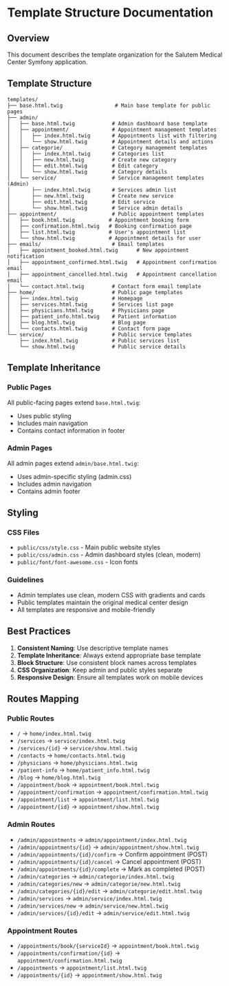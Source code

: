 # Template Structure Documentation

## Overview
This document describes the template organization for the Salutem Medical Center Symfony application.

## Template Structure

```
templates/
├── base.html.twig                 # Main base template for public pages
├── admin/
│   ├── base.html.twig            # Admin dashboard base template
│   ├── appointment/              # Appointment management templates
│   │   ├── index.html.twig       # Appointments list with filtering
│   │   └── show.html.twig        # Appointment details and actions
│   ├── categorie/                # Category management templates
│   │   ├── index.html.twig       # Categories list
│   │   ├── new.html.twig         # Create new category
│   │   ├── edit.html.twig        # Edit category
│   │   └── show.html.twig        # Category details
│   └── service/                  # Service management templates (Admin)
│       ├── index.html.twig       # Services admin list
│       ├── new.html.twig         # Create new service
│       ├── edit.html.twig        # Edit service
│       └── show.html.twig        # Service admin details
├── appointment/                  # Public appointment templates
│   ├── book.html.twig           # Appointment booking form
│   ├── confirmation.html.twig   # Booking confirmation page
│   ├── list.html.twig           # User's appointment list
│   └── show.html.twig           # Appointment details for user
├── emails/                       # Email templates
│   ├── appointment_booked.html.twig      # New appointment notification
│   ├── appointment_confirmed.html.twig   # Appointment confirmation email
│   ├── appointment_cancelled.html.twig   # Appointment cancellation email
│   └── contact.html.twig         # Contact form email template
├── home/                         # Public page templates
│   ├── index.html.twig           # Homepage
│   ├── services.html.twig        # Services list page
│   ├── physicians.html.twig      # Physicians page
│   ├── patient_info.html.twig    # Patient information
│   ├── blog.html.twig            # Blog page
│   └── contacts.html.twig        # Contact form page
└── service/                      # Public service templates
    ├── index.html.twig           # Public services list
    └── show.html.twig            # Public service details
```

## Template Inheritance

### Public Pages
All public-facing pages extend `base.html.twig`:
- Uses public styling
- Includes main navigation
- Contains contact information in footer

### Admin Pages
All admin pages extend `admin/base.html.twig`:
- Uses admin-specific styling (admin.css)
- Includes admin navigation
- Contains admin footer

## Styling

### CSS Files
- `public/css/style.css` - Main public website styles
- `public/css/admin.css` - Admin dashboard styles (clean, modern)
- `public/font/font-awesome.css` - Icon fonts

### Guidelines
- Admin templates use clean, modern CSS with gradients and cards
- Public templates maintain the original medical center design
- All templates are responsive and mobile-friendly

## Best Practices

1. **Consistent Naming**: Use descriptive template names
2. **Template Inheritance**: Always extend appropriate base template
3. **Block Structure**: Use consistent block names across templates
4. **CSS Organization**: Keep admin and public styles separate
5. **Responsive Design**: Ensure all templates work on mobile devices

## Routes Mapping

### Public Routes
- `/` → `home/index.html.twig`
- `/services` → `service/index.html.twig`
- `/services/{id}` → `service/show.html.twig`
- `/contacts` → `home/contacts.html.twig`
- `/physicians` → `home/physicians.html.twig`
- `/patient-info` → `home/patient_info.html.twig`
- `/blog` → `home/blog.html.twig`
- `/appointment/book` → `appointment/book.html.twig`
- `/appointment/confirmation` → `appointment/confirmation.html.twig`
- `/appointment/list` → `appointment/list.html.twig`
- `/appointment/{id}` → `appointment/show.html.twig`

### Admin Routes
- `/admin/appointments` → `admin/appointment/index.html.twig`
- `/admin/appointments/{id}` → `admin/appointment/show.html.twig`
- `/admin/appointments/{id}/confirm` → Confirm appointment (POST)
- `/admin/appointments/{id}/cancel` → Cancel appointment (POST)
- `/admin/appointments/{id}/complete` → Mark as completed (POST)
- `/admin/categories` → `admin/categorie/index.html.twig`
- `/admin/categories/new` → `admin/categorie/new.html.twig`
- `/admin/categories/{id}/edit` → `admin/categorie/edit.html.twig`
- `/admin/services` → `admin/service/index.html.twig`
- `/admin/services/new` → `admin/service/new.html.twig`
- `/admin/services/{id}/edit` → `admin/service/edit.html.twig`

### Appointment Routes
- `/appointments/book/{serviceId}` → `appointment/book.html.twig`
- `/appointments/confirmation/{id}` → `appointment/confirmation.html.twig`
- `/appointments` → `appointment/list.html.twig`
- `/appointments/{id}` → `appointment/show.html.twig`
